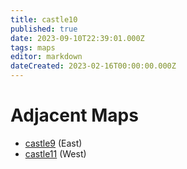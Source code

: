 ```yaml
---
title: castle10
published: true
date: 2023-09-10T22:39:01.000Z
tags: maps
editor: markdown
dateCreated: 2023-02-16T00:00:00.000Z
---
```



# Adjacent Maps
 * [castle9](/maps/castle9) (East)
 * [castle11](/maps/castle11) (West)
